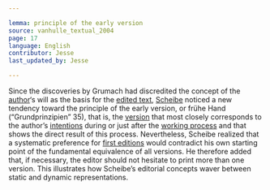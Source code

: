 ```yaml
---

lemma: principle of the early version
source: vanhulle_textual_2004
page: 17
language: English
contributor: Jesse
last_updated_by: Jesse

---
```

Since the discoveries by Grumach had discredited the concept of the [author](author.html)‘s will as the basis for the [edited text](textEdited.html), [Scheibe](bibliography.html#Scheibe) noticed a new tendency toward the principle of the early version, or frühe Hand (“Grundprinzipien” 35), that is, the [version](version.html) that most closely corresponds to the author’s [intentions](intentionality.html) during or just after the [working process](writingProcess.html) and that shows the direct result of this process. Nevertheless, Scheibe realized that a systematic preference for [first editions](editionFirst.html) would contradict his own starting point of the fundamental equivalence of all versions. He therefore added that, if necessary, the editor should not hesitate to print more than one version. This illustrates how Scheibe’s editorial concepts waver between static and dynamic representations.
